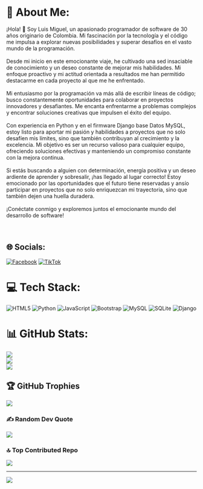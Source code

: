# 💫 About Me:
¡Hola! 👋 Soy Luis Miguel, un apasionado programador de software de 30 años originario de Colombia. Mi fascinación por la tecnología y el código me impulsa a explorar nuevas posibilidades y superar desafíos en el vasto mundo de la programación.<br><br>Desde mi inicio en este emocionante viaje, he cultivado una sed insaciable de conocimiento y un deseo constante de mejorar mis habilidades. Mi enfoque proactivo y mi actitud orientada a resultados me han permitido destacarme en cada proyecto al que me he enfrentado.<br><br>Mi entusiasmo por la programación va más allá de escribir líneas de código; busco constantemente oportunidades para colaborar en proyectos innovadores y desafiantes. Me encanta enfrentarme a problemas complejos y encontrar soluciones creativas que impulsen el éxito del equipo.<br><br>Con experiencia en Python y en el firmware Django base Datos MySQL, estoy listo para aportar mi pasión y habilidades a proyectos que no solo desafíen mis límites, sino que también contribuyan al crecimiento y la excelencia. Mi objetivo es ser un recurso valioso para cualquier equipo, ofreciendo soluciones efectivas y manteniendo un compromiso constante con la mejora continua.<br><br>Si estás buscando a alguien con determinación, energía positiva y un deseo ardiente de aprender y sobresalir, ¡has llegado al lugar correcto! Estoy emocionado por las oportunidades que el futuro tiene reservadas y ansío participar en proyectos que no solo enriquezcan mi trayectoria, sino que también dejen una huella duradera.<br><br>¡Conéctate conmigo y exploremos juntos el emocionante mundo del desarrollo de software!<br><br><br>


## 🌐 Socials:
[![Facebook](https://img.shields.io/badge/Facebook-%231877F2.svg?logo=Facebook&logoColor=white)](https://facebook.com/LuisMiguelRestrepo) [![TikTok](https://img.shields.io/badge/TikTok-%23000000.svg?logo=TikTok&logoColor=white)](https://tiktok.com/@luismiguelr23) 

# 💻 Tech Stack:
![HTML5](https://img.shields.io/badge/html5-%23E34F26.svg?style=for-the-badge&logo=html5&logoColor=white) ![Python](https://img.shields.io/badge/python-3670A0?style=for-the-badge&logo=python&logoColor=ffdd54) ![JavaScript](https://img.shields.io/badge/javascript-%23323330.svg?style=for-the-badge&logo=javascript&logoColor=%23F7DF1E) ![Bootstrap](https://img.shields.io/badge/bootstrap-%238511FA.svg?style=for-the-badge&logo=bootstrap&logoColor=white) ![MySQL](https://img.shields.io/badge/mysql-%2300000f.svg?style=for-the-badge&logo=mysql&logoColor=white) ![SQLite](https://img.shields.io/badge/sqlite-%2307405e.svg?style=for-the-badge&logo=sqlite&logoColor=white) ![Django](https://img.shields.io/badge/django-%23092E20.svg?style=for-the-badge&logo=django&logoColor=white)
# 📊 GitHub Stats:
![](https://github-readme-stats.vercel.app/api?username=luismiguel2393&theme=tokyonight&hide_border=false&include_all_commits=false&count_private=false)<br/>
![](https://github-readme-streak-stats.herokuapp.com/?user=luismiguel2393&theme=tokyonight&hide_border=false)<br/>
![](https://github-readme-stats.vercel.app/api/top-langs/?username=luismiguel2393&theme=tokyonight&hide_border=false&include_all_commits=false&count_private=false&layout=compact)

## 🏆 GitHub Trophies
![](https://github-profile-trophy.vercel.app/?username=luismiguel2393&theme=tokyonight&no-frame=false&no-bg=true&margin-w=4)

### ✍️ Random Dev Quote
![](https://quotes-github-readme.vercel.app/api?type=horizontal&theme=tokyonight)

### 🔝 Top Contributed Repo
![](https://github-contributor-stats.vercel.app/api?username=luismiguel2393&limit=5&theme=tokyonight&combine_all_yearly_contributions=true)

---
[![](https://visitcount.itsvg.in/api?id=luismiguel2393&icon=0&color=6)](https://visitcount.itsvg.in)

<!-- Proudly created with GPRM ( https://gprm.itsvg.in ) -->
